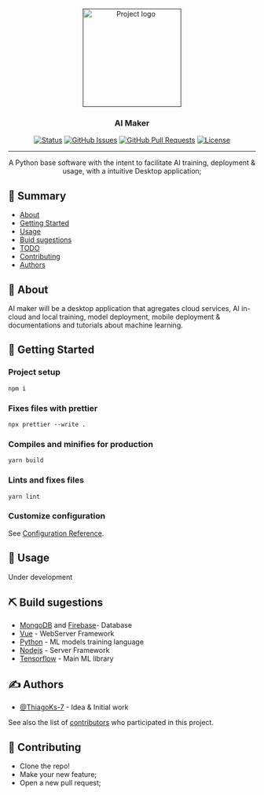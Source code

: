 <p align="center">
  <a href="" rel="noopener">
 <img width=200px src="https://user-images.githubusercontent.com/83460816/188367621-2e70843d-1d39-4726-9ba1-a9fa8ce33c8f.png" alt="Project logo"></a>
</p>

<h3 align="center">AI Maker</h3>

<div align="center">

[![Status](https://img.shields.io/badge/status-active-success.svg)]()
[![GitHub Issues](https://img.shields.io/github/issues/ThiagoKS-7/AI-maker.svg)](https://github.com/ThiagoKS-7/AI-maker/issues)
[![GitHub Pull Requests](https://img.shields.io/github/issues-pr/ThiagoKS-7/AI-maker.svg)](https://github.com/ThiagoKS-7/AI-maker/pulls)
[![License](https://img.shields.io/badge/license-GNUv3-blue.svg)](/LICENSE)

</div>

---

<p align="center"> A Python base software with the intent to facilitate AI training, deployment & usage, with a intuitive Desktop application;
    <br> 
</p>

## 📝 Summary

- [About](#about)
- [Getting Started](#getting_started)
- [Usage](#usage)
- [Buid sugestions](#built_using)
- [TODO](./TODO.md)
- [Contributing](./CONTRIBUTING.md)
- [Authors](#authors)

## 🧐 About <a name = "about"></a>

AI maker will be a desktop application that agregates cloud services, AI in-cloud and local training, model deployment,
mobile deployment & documentations and tutorials about machine learning.

## 🏁 Getting Started <a name = "getting_started"></a>

### Project setup

```
npm i
```

### Fixes files with prettier

```
npx prettier --write .
```

### Compiles and minifies for production

```
yarn build
```

### Lints and fixes files

```
yarn lint
```

### Customize configuration

See [Configuration Reference](https://cli.vuejs.org/config/).

## 🎈 Usage <a name="usage"></a>

Under development

## ⛏️ Build sugestions <a name = "built_using"></a>

- [MongoDB](https://www.mongodb.com/) and [Firebase](https://firebase.google.com)- Database
- [Vue](https://vuejs.org) - WebServer Framework
- [Python](https://www.python.org) - ML models training language
- [Nodejs](https://nodejs.org/en/) - Server Framework
- [Tensorflow](https://www.tensorflow.org/resources/models-datasets) - Main ML library

## ✍️ Authors <a name = "authors"></a>

- [@ThiagoKs-7](https://github.com/ThiagoKS-7) - Idea & Initial work

See also the list of [contributors](https://github.com/ThiagoKS-7/Ai-maker/contributors) who participated in this project.

## 🎉 Contributing <a name = "contributing"></a>

- Clone the repo!
- Make your new feature;
- Open a new pull request;
